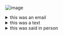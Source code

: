 
![image](https://user-images.githubusercontent.com/34726888/166606431-a0903cbb-ae58-4f6f-8ad9-785ceb27fd39.png)

<details> 
  <summary> this was an email </summary>
  
![image](https://user-images.githubusercontent.com/34726888/166606398-414c92ee-3b22-4ce4-b0d2-3a99bcb9d31f.png)

</details>
  

<details>
 <summary> this was a text </summary>

"i value this if only to get lost in your magical world building. you're the only person I know who could make files interesting. 
 </details> 
  
  <details> 
  <summary> this was said in person </summary> 
  
  "You seem like someone who arrives on time"
</details>
  
